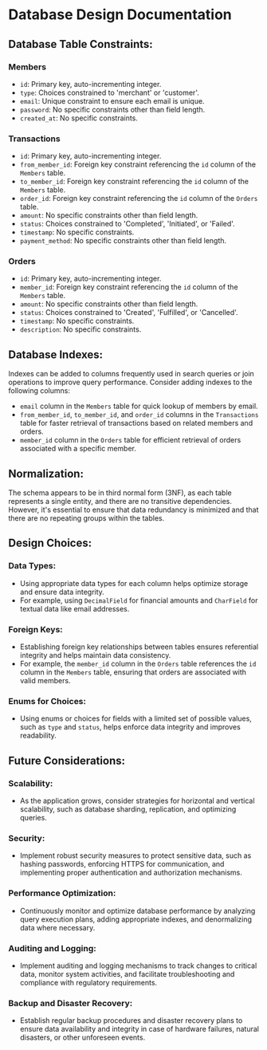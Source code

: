 # Database Design Documentation

## Database Table Constraints:

### Members
- `id`: Primary key, auto-incrementing integer.
- `type`: Choices constrained to 'merchant' or 'customer'.
- `email`: Unique constraint to ensure each email is unique.
- `password`: No specific constraints other than field length.
- `created_at`: No specific constraints.

### Transactions
- `id`: Primary key, auto-incrementing integer.
- `from_member_id`: Foreign key constraint referencing the `id` column of the `Members` table.
- `to_member_id`: Foreign key constraint referencing the `id` column of the `Members` table.
- `order_id`: Foreign key constraint referencing the `id` column of the `Orders` table.
- `amount`: No specific constraints other than field length.
- `status`: Choices constrained to 'Completed', 'Initiated', or 'Failed'.
- `timestamp`: No specific constraints.
- `payment_method`: No specific constraints other than field length.

### Orders
- `id`: Primary key, auto-incrementing integer.
- `member_id`: Foreign key constraint referencing the `id` column of the `Members` table.
- `amount`: No specific constraints other than field length.
- `status`: Choices constrained to 'Created', 'Fulfilled', or 'Cancelled'.
- `timestamp`: No specific constraints.
- `description`: No specific constraints.

## Database Indexes:

Indexes can be added to columns frequently used in search queries or join operations to improve query performance. Consider adding indexes to the following columns:
- `email` column in the `Members` table for quick lookup of members by email.
- `from_member_id`, `to_member_id`, and `order_id` columns in the `Transactions` table for faster retrieval of transactions based on related members and orders.
- `member_id` column in the `Orders` table for efficient retrieval of orders associated with a specific member.

## Normalization:

The schema appears to be in third normal form (3NF), as each table represents a single entity, and there are no transitive dependencies. However, it's essential to ensure that data redundancy is minimized and that there are no repeating groups within the tables.

## Design Choices:

### Data Types:
- Using appropriate data types for each column helps optimize storage and ensure data integrity.
- For example, using `DecimalField` for financial amounts and `CharField` for textual data like email addresses.

### Foreign Keys:
- Establishing foreign key relationships between tables ensures referential integrity and helps maintain data consistency.
- For example, the `member_id` column in the `Orders` table references the `id` column in the `Members` table, ensuring that orders are associated with valid members.

### Enums for Choices:
- Using enums or choices for fields with a limited set of possible values, such as `type` and `status`, helps enforce data integrity and improves readability.

## Future Considerations:

### Scalability:
- As the application grows, consider strategies for horizontal and vertical scalability, such as database sharding, replication, and optimizing queries.

### Security:
- Implement robust security measures to protect sensitive data, such as hashing passwords, enforcing HTTPS for communication, and implementing proper authentication and authorization mechanisms.

### Performance Optimization:
- Continuously monitor and optimize database performance by analyzing query execution plans, adding appropriate indexes, and denormalizing data where necessary.

### Auditing and Logging:
- Implement auditing and logging mechanisms to track changes to critical data, monitor system activities, and facilitate troubleshooting and compliance with regulatory requirements.

### Backup and Disaster Recovery:
- Establish regular backup procedures and disaster recovery plans to ensure data availability and integrity in case of hardware failures, natural disasters, or other unforeseen events.

